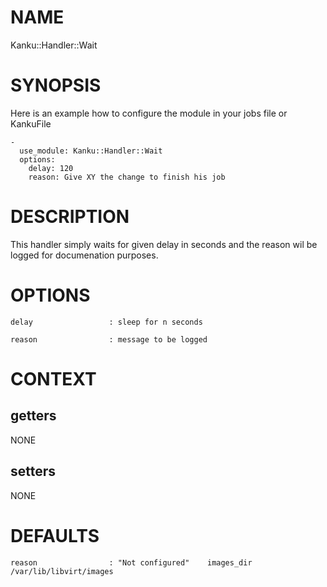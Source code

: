 # NAME

Kanku::Handler::Wait

# SYNOPSIS

Here is an example how to configure the module in your jobs file or KankuFile

    -
      use_module: Kanku::Handler::Wait
      options:
        delay: 120
        reason: Give XY the change to finish his job

# DESCRIPTION

This handler simply waits for given delay in seconds and the reason wil be logged for documenation purposes.

# OPTIONS

    delay                 : sleep for n seconds

    reason                : message to be logged

# CONTEXT

## getters

NONE

## setters

NONE

# DEFAULTS

    reason                : "Not configured"    images_dir     /var/lib/libvirt/images
